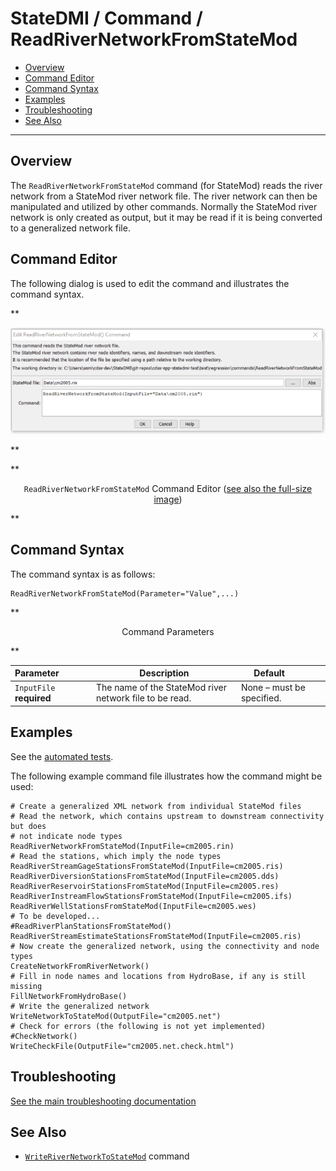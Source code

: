 # StateDMI / Command / ReadRiverNetworkFromStateMod #

* [Overview](#overview)
* [Command Editor](#command-editor)
* [Command Syntax](#command-syntax)
* [Examples](#examples)
* [Troubleshooting](#troubleshooting)
* [See Also](#see-also)

-------------------------

## Overview ##

The `ReadRiverNetworkFromStateMod` command (for StateMod)
reads the river network from a StateMod river network file.
The river network can then be manipulated and utilized by other commands.
Normally the StateMod river network is only created as output,
but it may be read if it is being converted to a generalized network file.

## Command Editor ##

The following dialog is used to edit the command and illustrates the command syntax.

**<p style="text-align: center;">
![ReadRiverNetworkFromStateMod command editor](ReadRiverNetworkFromStateMod.png)
</p>**

**<p style="text-align: center;">
`ReadRiverNetworkFromStateMod` Command Editor (<a href="../ReadRiverNetworkFromStateMod.png">see also the full-size image</a>)
</p>**

## Command Syntax ##

The command syntax is as follows:

```text
ReadRiverNetworkFromStateMod(Parameter="Value",...)
```
**<p style="text-align: center;">
Command Parameters
</p>**

| **Parameter**&nbsp;&nbsp;&nbsp;&nbsp;&nbsp;&nbsp;&nbsp;&nbsp;&nbsp;&nbsp;&nbsp;&nbsp; | **Description** | **Default**&nbsp;&nbsp;&nbsp;&nbsp;&nbsp;&nbsp;&nbsp;&nbsp;&nbsp;&nbsp; |
| --------------|-----------------|----------------- |
| `InputFile`<br>**required** | The name of the StateMod river network file to be read. | None – must be specified. |

## Examples ##

See the [automated tests](https://github.com/OpenCDSS/cdss-app-statedmi-test/tree/master/test/regression/commands/ReadRiverNetworkFromStateMod).

The following example command file illustrates how the command might be used:

```
# Create a generalized XML network from individual StateMod files
# Read the network, which contains upstream to downstream connectivity but does
# not indicate node types
ReadRiverNetworkFromStateMod(InputFile=cm2005.rin)
# Read the stations, which imply the node types
ReadRiverStreamGageStationsFromStateMod(InputFile=cm2005.ris)
ReadRiverDiversionStationsFromStateMod(InputFile=cm2005.dds)
ReadRiverReservoirStationsFromStateMod(InputFile=cm2005.res)
ReadRiverInstreamFlowStationsFromStateMod(InputFile=cm2005.ifs)
ReadRiverWellStationsFromStateMod(InputFile=cm2005.wes)
# To be developed...
#ReadRiverPlanStationsFromStateMod()
ReadRiverStreamEstimateStationsFromStateMod(InputFile=cm2005.ris)
# Now create the generalized network, using the connectivity and node types
CreateNetworkFromRiverNetwork()
# Fill in node names and locations from HydroBase, if any is still missing
FillNetworkFromHydroBase()
# Write the generalized network
WriteNetworkToStateMod(OutputFile="cm2005.net")
# Check for errors (the following is not yet implemented)
#CheckNetwork()
WriteCheckFile(OutputFile="cm2005.net.check.html")
```

## Troubleshooting ##

[See the main troubleshooting documentation](../../troubleshooting/troubleshooting.md)

## See Also ##

* [`WriteRiverNetworkToStateMod`](../WriteRiverNetworkToStateMod/WriteRiverNetworkToStateMod.md) command

